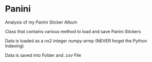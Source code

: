 # Panini
Analysis of my Panini Sticker Album

Class that contains various method to load and save Panini Stickers 

Data is loaded as a nx2 integer *numpy array* (NEVER forget the Python Indexing)

Data is saved into Folder and *.csv* File
